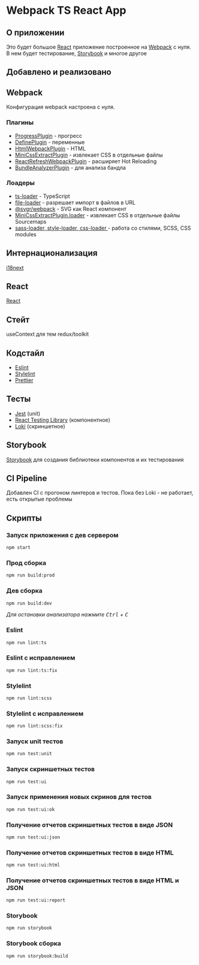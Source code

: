 # Webpack TS React App

## О приложении 
Это будет большое [React](https://react.dev/) приложение построенное на [Webpack](https://webpack.js.org/) с нуля. 
В нем будет тестирование, [Storybook](https://storybook.js.org/) и многое другое

## Добавлено и реализовано

## Webpack
Конфигурация webpack настроена с нуля.
### Плагины
- [ProgressPlugin](https://webpack.js.org/plugins/progress-plugin/) - прогресс
- [DefinePlugin](https://webpack.js.org/plugins/define-plugin/) - переменные
- [HtmlWebpackPlugin](https://webpack.js.org/plugins/html-webpack-plugin/) - HTML
- [MiniCssExtractPlugin](https://webpack.js.org/plugins/mini-css-extract-plugin/) - извлекает CSS в отдельные файлы
- [ReactRefreshWebpackPlugin](https://github.com/pmmmwh/react-refresh-webpack-plugin) - расширяет Hot Reloading
- [BundleAnalyzerPlugin](https://github.com/webpack-contrib/webpack-bundle-analyzer) - для анализа бандла

### Лоадеры
- [ts-loader](https://webpack.js.org/guides/typescript/) - TypeScript
- [file-loader](https://v4.webpack.js.org/loaders/file-loader/) -  разрешает импорт в файлов в URL
- [@svgr/webpack](https://react-svgr.com/docs/webpack/) - SVG как React компонент
- [MiniCssExtractPlugin.loader](https://webpack.js.org/plugins/mini-css-extract-plugin/) - извлекает CSS в отдельные файлы Sourcemaps
- [sass-loader, style-loader, css-loader ](https://webpack.js.org/loaders/sass-loader/) - работа со стилями, SCSS, СSS modules

## Интернационализация
[i18next](https://www.i18next.com/)

## React 
[React](https://react.dev/)

[//]: # (suspense)
[//]: # (lazy components)

## Стейт
useContext для тем
redux/toolkit 
## Кодстайл
- [Eslint](https://eslint.org/)
- [Stylelint](https://stylelint.io/)
- [Prettier](https://prettier.io/)

## Тесты 
- [Jest](https://jestjs.io/ru/) (unit)
- [React Testing Library](https://testing-library.com/docs/react-testing-library/intro/) (компонентное)
- [Loki](https://loki.js.org/) (скриншетное)

## Storybook
[Storybook](https://storybook.js.org/) для создания библиотеки компонентов и их тестирования

## CI Pipeline
Добавлен CI с прогоном линтеров и тестов. 
Пока без Loki - не работает, есть открытые проблемы

## Скрипты
### Запуск приложения с дев сервером
```bash
npm start
```

### Прод сборка
```bash
npm run build:prod
```

### Дев сборка
```bash
npm run build:dev
```
_Для остановки анализатора нажмите <kbd>Ctrl</kbd> + <kbd>C</kbd>_

### Eslint
```bash
npm run lint:ts
```
### Eslint с исправлением
```bash
npm run lint:ts:fix
```

### Stylelint
```bash
npm run lint:scss
```
### Stylelint с исправлением
```bash
npm run lint:scss:fix
```

### Запуск unit тестов
```bash
npm run test:unit
```

### Запуск скриншетных тестов
```bash
npm run test:ui
```

### Запуск применения новых скринов для тестов
```bash
npm run test:ui:ok
```

### Получение отчетов скриншетных тестов в виде JSON
```bash
npm run test:ui:json
```

### Получение отчетов скриншетных тестов в виде HTML
```bash
npm run test:ui:html
```

### Получение отчетов скриншетных тестов в виде HTML и JSON
```bash
npm run test:ui:report
```

### Storybook
```bash
npm run storybook
```
### Storybook сборка
```bash
npm run storybook:build
```



